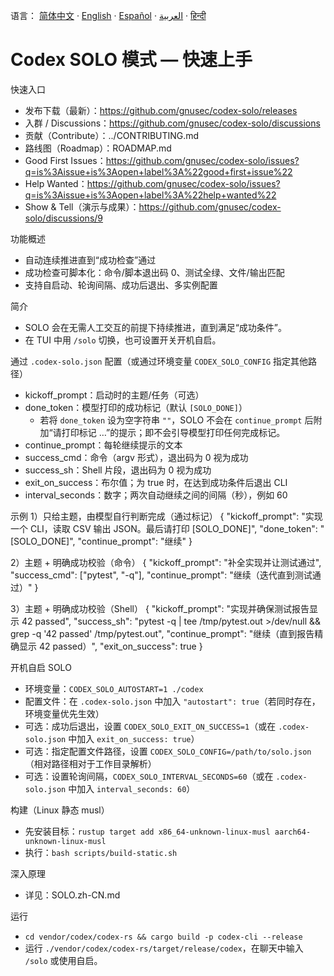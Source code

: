 语言：
[简体中文](README.zh-CN.md) · [English](README.en.md) · [Español](README.es.md) · [العربية](README.ar.md) · [हिन्दी](README.hi.md)

# Codex SOLO 模式 — 快速上手

快速入口
- 发布下载（最新）：https://github.com/gnusec/codex-solo/releases
- 入群 / Discussions：https://github.com/gnusec/codex-solo/discussions
- 贡献（Contribute）：../CONTRIBUTING.md
- 路线图（Roadmap）：ROADMAP.md
- Good First Issues：https://github.com/gnusec/codex-solo/issues?q=is%3Aissue+is%3Aopen+label%3A%22good+first+issue%22
- Help Wanted：https://github.com/gnusec/codex-solo/issues?q=is%3Aissue+is%3Aopen+label%3A%22help+wanted%22
- Show & Tell（演示与成果）：https://github.com/gnusec/codex-solo/discussions/9

功能概述
- 自动连续推进直到“成功检查”通过
- 成功检查可脚本化：命令/脚本退出码 0、测试全绿、文件/输出匹配
- 支持自启动、轮询间隔、成功后退出、多实例配置

简介
- SOLO 会在无需人工交互的前提下持续推进，直到满足“成功条件”。
- 在 TUI 中用 `/solo` 切换，也可设置开关开机自启。

通过 `.codex-solo.json` 配置（或通过环境变量 `CODEX_SOLO_CONFIG` 指定其他路径）
- kickoff_prompt：启动时的主题/任务（可选）
- done_token：模型打印的成功标记（默认 `[SOLO_DONE]`）
   - 若将 `done_token` 设为空字符串 `""`，SOLO 不会在 `continue_prompt` 后附加“请打印标记 …”的提示；即不会引导模型打印任何完成标记。
- continue_prompt：每轮继续提示的文本
- success_cmd：命令（argv 形式），退出码为 0 视为成功
- success_sh：Shell 片段，退出码为 0 视为成功
- exit_on_success：布尔值；为 true 时，在达到成功条件后退出 CLI
- interval_seconds：数字；两次自动继续之间的间隔（秒），例如 60

示例
1）只给主题，由模型自行判断完成（通过标记）
{
  "kickoff_prompt": "实现一个 CLI，读取 CSV 输出 JSON。最后请打印 [SOLO_DONE]",
  "done_token": "[SOLO_DONE]",
  "continue_prompt": "继续"
}

2）主题 + 明确成功校验（命令）
{
  "kickoff_prompt": "补全实现并让测试通过",
  "success_cmd": ["pytest", "-q"],
  "continue_prompt": "继续（迭代直到测试通过）"
}

3）主题 + 明确成功校验（Shell）
{
  "kickoff_prompt": "实现并确保测试报告显示 42 passed",
  "success_sh": "pytest -q | tee /tmp/pytest.out >/dev/null && grep -q '42 passed' /tmp/pytest.out",
  "continue_prompt": "继续（直到报告精确显示 42 passed）",
  "exit_on_success": true
}

开机自启 SOLO
- 环境变量：`CODEX_SOLO_AUTOSTART=1 ./codex`
- 配置文件：在 `.codex-solo.json` 中加入 `"autostart": true`（若同时存在，环境变量优先生效）
- 可选：成功后退出，设置 `CODEX_SOLO_EXIT_ON_SUCCESS=1`（或在 `.codex-solo.json` 中加入 `exit_on_success: true`）
- 可选：指定配置文件路径，设置 `CODEX_SOLO_CONFIG=/path/to/solo.json`（相对路径相对于工作目录解析）
 - 可选：设置轮询间隔，`CODEX_SOLO_INTERVAL_SECONDS=60`（或在 `.codex-solo.json` 中加入 `interval_seconds: 60`）

构建（Linux 静态 musl）
- 先安装目标：`rustup target add x86_64-unknown-linux-musl aarch64-unknown-linux-musl`
- 执行：`bash scripts/build-static.sh`

深入原理
- 详见：SOLO.zh-CN.md

运行
- `cd vendor/codex/codex-rs && cargo build -p codex-cli --release`
- 运行 `./vendor/codex/codex-rs/target/release/codex`，在聊天中输入 `/solo` 或使用自启。
